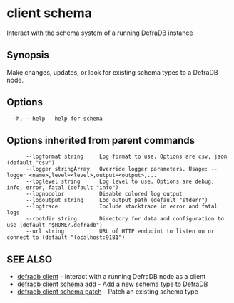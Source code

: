# client schema

Interact with the schema system of a running DefraDB instance

## Synopsis

Make changes, updates, or look for existing schema types to a DefraDB node.

## Options

```
  -h, --help   help for schema
```

## Options inherited from parent commands

```
      --logformat string     Log format to use. Options are csv, json (default "csv")
      --logger stringArray   Override logger parameters. Usage: --logger <name>,level=<level>,output=<output>,...
      --loglevel string      Log level to use. Options are debug, info, error, fatal (default "info")
      --lognocolor           Disable colored log output
      --logoutput string     Log output path (default "stderr")
      --logtrace             Include stacktrace in error and fatal logs
      --rootdir string       Directory for data and configuration to use (default "$HOME/.defradb")
      --url string           URL of HTTP endpoint to listen on or connect to (default "localhost:9181")
```

## SEE ALSO

* [defradb client](defradb_client.md)	 - Interact with a running DefraDB node as a client
* [defradb client schema add](defradb_client_schema_add.md)	 - Add a new schema type to DefraDB
* [defradb client schema patch](defradb_client_schema_patch.md)	 - Patch an existing schema type

